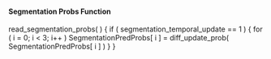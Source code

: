 #### Segmentation Probs Function

<div class="syntax">
read_segmentation_probs( ) {
    if ( segmentation_temporal_update == 1 ) {
        for ( i = 0; i < 3; i++ )
            SegmentationPredProbs[ i ] = diff_update_prob( SegmentationPredProbs[ i ] )
    }
}
</div>
